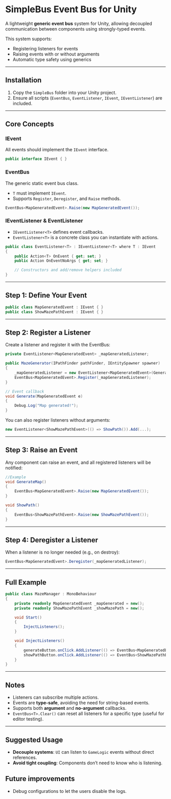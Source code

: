 # SimpleBus Event Bus for Unity

A lightweight **generic event bus** system for Unity, allowing decoupled communication between components using strongly-typed events.

This system supports:

- Registering listeners for events
- Raising events with or without arguments
- Automatic type safety using generics

---

## Installation

1. Copy the `SimpleBus` folder into your Unity project.
2. Ensure all scripts (`EventBus`, `EventListener`, `IEvent`, `IEventListener`) are included.

---

## Core Concepts

### IEvent

All events should implement the `IEvent` interface.

```csharp
public interface IEvent { }

```

### EventBus<T>

The generic static event bus class.

- `T` must implement `IEvent`.
- Supports `Register`, `Deregister`, and `Raise` methods.

```csharp
EventBus<MapGeneratedEvent>.Raise(new MapGeneratedEvent());

```

### IEventListener<T> & EventListener<T>

- `IEventListener<T>` defines event callbacks.
- `EventListener<T>` is a concrete class you can instantiate with actions.

```csharp
public class EventListener<T> : IEventListener<T> where T : IEvent
{
    public Action<T> OnEvent { get; set; }
    public Action OnEventNoArgs { get; set; }

    // Constructors and add/remove helpers included
}

```

---

## Step 1: Define Your Event

```csharp
public class MapGeneratedEvent : IEvent { }
public class ShowMazePathEvent : IEvent { }

```

---

## Step 2: Register a Listener

Create a listener and register it with the EventBus:

```csharp
private EventListener<MapGeneratedEvent> _mapGeneratedListener;

public MazeGenerator(IPathFinder pathFinder, IEntitySpawner spawner)
{
    _mapGeneratedListener = new EventListener<MapGeneratedEvent>(Generate);
    EventBus<MapGeneratedEvent>.Register(_mapGeneratedListener);
}

// Event callback
void Generate(MapGeneratedEvent e)
{
    Debug.Log("Map generated!");
}

```

You can also register listeners without arguments:

```csharp
new EventListener<ShowMazePathEvent>(() => ShowPath()).Add(...);

```

---

## Step 3: Raise an Event

Any component can raise an event, and all registered listeners will be notified:

```csharp
//Example
void GenerateMap()
{
    EventBus<MapGeneratedEvent>.Raise(new MapGeneratedEvent());
}

void ShowPath()
{
    EventBus<ShowMazePathEvent>.Raise(new ShowMazePathEvent());
}

```

---

## Step 4: Deregister a Listener

When a listener is no longer needed (e.g., on destroy):

```csharp
EventBus<MapGeneratedEvent>.Deregister(_mapGeneratedListener);

```

---

## Full Example

```csharp
public class MazeManager : MonoBehaviour
{
    private readonly MapGeneratedEvent _mapGenerated = new();
    private readonly ShowMazePathEvent _showMazePath = new();

    void Start()
    {
        InjectListeners();
    }

    void InjectListeners()
    {
        generateButton.onClick.AddListener(() => EventBus<MapGeneratedEvent>.Raise(_mapGenerated));
        showPathButton.onClick.AddListener(() => EventBus<ShowMazePathEvent>.Raise(_showMazePath));
    }
}

```

---

## Notes

- Listeners can subscribe multiple actions.
- Events are **type-safe**, avoiding the need for string-based events.
- Supports both **argument** and **no-argument** callbacks.
- `EventBus<T>.Clear()` can reset all listeners for a specific type (useful for editor testing).

---

## Suggested Usage

- **Decouple systems**: `UI` can listen to `GameLogic` events without direct references.
- **Avoid tight coupling**: Components don’t need to know who is listening.

## Future improvements
- Debug configurations to let the users disable the logs.
